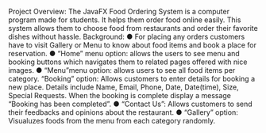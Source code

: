 Project Overview:
The JavaFX Food Ordering System is a computer program made for students. It helps them
order food online easily. This system allows them to choose food from restaurants and order
their favorite dishes without hassle.
Background:
● For placing any orders customers have to visit Gallery or Menu to know about food items
and book a place for reservation.
● “Home” menu option:
allows the users to see menu and booking buttons which navigates them to related pages
offered with nice images.
● “Menu”menu option:
allows users to see all food items per category.
“Booking” option:
Allows customers to enter details for booking a new place. Details include Name, Email, Phone,
Date, Date(time), Size, Special Requests. When the booking is complete display a message
“Booking has been completed”.
● “Contact Us”:
Allows customers to send their feedbacks and opinions about the restaurant.
● “Gallery” option:
Visualuzes foods from the menu from each category randomly.
